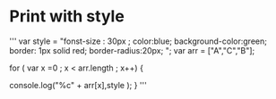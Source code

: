# Print with style 
'''
var style = "fonst-size : 30px ; color:blue; background-color:green; border: 1px solid red; border-radius:20px; ";
var arr = ["A","C","B"];

for ( var x =0 ; x < arr.length ; x++)
{

console.log("%c" + arr[x],style );
}
'''
